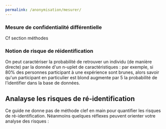 ```yaml
---
permalink: /anonymisation/mesurer/
---
```


### Mesure de confidentialité différentielle

Cf section méthodes

### Notion de risque de réidentification
On peut caractériser la probabilité de retrouver un individu (de manière directe) par la donnée d'un n-uplet de caractéristiques : par exemple, si 80% des personnes participant à une expérience sont brunes, alors savoir qu'un participant en particulier est blond augmente par 5 la probabilité de l'identifier dans la base de données.


## Analayse les risques de ré-identification

Ce guide ne donne pas de méthode clef en main pour quantifier les risques de ré-identification. Néanmoins quelques réflexes peuvent orienter votre analyse des risques :
